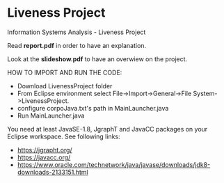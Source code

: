 # Liveness Project
Information Systems Analysis - Liveness Project

Read **report.pdf** in order to have an explanation.

Look at the **slideshow.pdf** to have an overwiew on the project.


HOW TO IMPORT AND RUN THE CODE:

- Download LivenessProject folder
- From Eclipse environment select File->Import->General->File System->LivenessProject.
- configure corpoJava.txt's path in MainLauncher.java
- Run MainLauncher.java

You need at least JavaSE-1.8, JgraphT and JavaCC packages on your Eclipse workspace. See following links:

- https://jgrapht.org/
- https://javacc.org/
- https://www.oracle.com/technetwork/java/javase/downloads/jdk8-downloads-2133151.html
